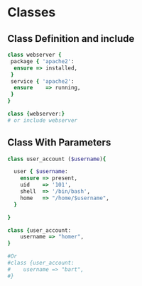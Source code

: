 # Classes

## Class Definition and include
```rb
class webserver {
 package { 'apache2':
  ensure => installed,
 }
 service { 'apache2':
  ensure    => running,
 }
}

class {webserver:}
# or include webserver
```

## Class With Parameters

```rb
class user_account ($username){

  user { $username:
    ensure => present,
    uid    => '101',
    shell  => '/bin/bash',
    home   => "/home/$username",
  }

}

class {user_account:
    username => "homer",
}

#Or
#class {user_account:
#    username => "bart",
#}
```

